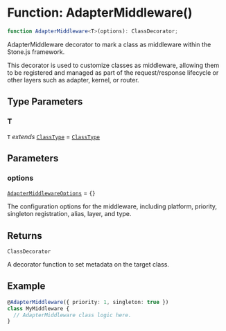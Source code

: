 # Function: AdapterMiddleware()

```ts
function AdapterMiddleware<T>(options): ClassDecorator;
```

AdapterMiddleware decorator to mark a class as middleware within the Stone.js framework.

This decorator is used to customize classes as middleware, allowing them to be registered and managed
as part of the request/response lifecycle or other layers such as adapter, kernel, or router.

## Type Parameters

### T

`T` *extends* [`ClassType`](../../../declarations/type-aliases/ClassType.md) = [`ClassType`](../../../declarations/type-aliases/ClassType.md)

## Parameters

### options

[`AdapterMiddlewareOptions`](../../../declarations/interfaces/AdapterMiddlewareOptions.md) = `{}`

The configuration options for the middleware, including platform, priority, singleton registration, alias, layer, and type.

## Returns

`ClassDecorator`

A decorator function to set metadata on the target class.

## Example

```typescript
@AdapterMiddleware({ priority: 1, singleton: true })
class MyMiddleware {
  // AdapterMiddleware class logic here.
}
```
